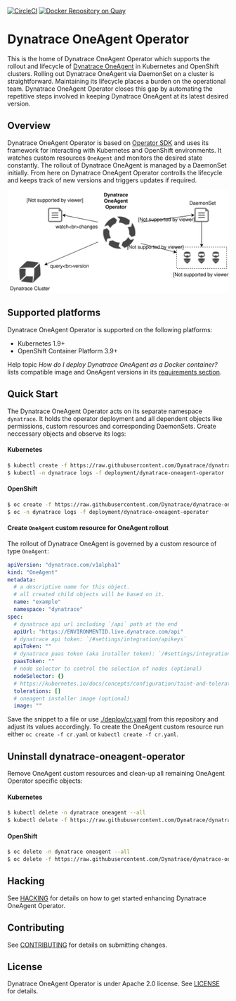 [![CircleCI](https://circleci.com/gh/Dynatrace/dynatrace-oneagent-operator.svg?style=shield)](https://circleci.com/gh/Dynatrace/dynatrace-oneagent-operator)
[![Docker Repository on Quay](https://quay.io/repository/dynatrace/dynatrace-oneagent-operator/status "Docker Repository on Quay")](https://quay.io/repository/dynatrace/dynatrace-oneagent-operator)

# Dynatrace OneAgent Operator

This is the home of Dynatrace OneAgent Operator which supports the rollout and lifecycle of [Dynatrace OneAgent](https://www.dynatrace.com/support/help/get-started/introduction/what-is-oneagent/) in Kubernetes and OpenShift clusters.
Rolling out Dynatrace OneAgent via DaemonSet on a cluster is straightforward.
Maintaining its lifecycle places a burden on the operational team.
Dynatrace OneAgent Operator closes this gap by automating the repetitive steps involved in keeping Dynatrace OneAgent at its latest desired version.


## Overview

Dynatrace OneAgent Operator is based on [Operator SDK](https://github.com/operator-framework/operator-sdk) and uses its framework for interacting with Kubernetes and OpenShift environments.
It watches custom resources `OneAgent` and monitors the desired state constantly.
The rollout of Dynatrace OneAgent is managed by a DaemonSet initially.
From here on Dynatrace OneAgent Operator controlls the lifecycle and keeps track of new versions and triggers updates if required.

![Overview](./overview.svg)

## Supported platforms

Dynatrace OneAgent Operator is supported on the following platforms:
* Kubernetes 1.9+
* OpenShift Container Platform 3.9+

Help topic _How do I deploy Dynatrace OneAgent as a Docker container?_ lists compatible image and OneAgent versions in its [requirements section](https://www.dynatrace.com/support/help/infrastructure/containers/how-do-i-deploy-dynatrace-oneagent-as-docker-container/#requirements).


## Quick Start

The Dynatrace OneAgent Operator acts on its separate namespace `dynatrace`.
It holds the operator deployment and all dependent objects like permissions, custom resources and
corresponding DaemonSets.
Create neccessary objects and observe its logs:

#### Kubernetes
```sh
$ kubectl create -f https://raw.githubusercontent.com/Dynatrace/dynatrace-oneagent-operator/master/deploy/kubernetes.yaml
$ kubectl -n dynatrace logs -f deployment/dynatrace-oneagent-operator
```

#### OpenShift
```sh
$ oc create -f https://raw.githubusercontent.com/Dynatrace/dynatrace-oneagent-operator/master/deploy/openshift.yaml
$ oc -n dynatrace logs -f deployment/dynatrace-oneagent-operator
```


#### Create `OneAgent` custom resource for OneAgent rollout
The rollout of Dynatrace OneAgent is governed by a custom resource of type `OneAgent`:
```yaml
apiVersion: "dynatrace.com/v1alpha1"
kind: "OneAgent"
metadata:
  # a descriptive name for this object.
  # all created child objects will be based on it.
  name: "example"
  namespace: "dynatrace"
spec:
  # dynatrace api url including `/api` path at the end
  apiUrl: "https://ENVIRONMENTID.live.dynatrace.com/api"
  # dynatrace api token: `/#settings/integration/apikeys`
  apiToken: ""
  # dynatrace paas token (aka installer token): `/#settings/integration/paastokens`
  paasToken: ""
  # node selector to control the selection of nodes (optional)
  nodeSelector: {}
  # https://kubernetes.io/docs/concepts/configuration/taint-and-toleration/ (optional)
  tolerations: []
  # oneagent installer image (optional)
  image: ""
```
Save the snippet to a file or use [./deploy/cr.yaml](https://raw.githubusercontent.com/Dynatrace/dynatrace-oneagent-operator/master/deploy/cr.yaml) from this repository and adjust its values accordingly.
To create the OneAgent custom resource run either `oc create -f cr.yaml` or `kubectl create -f cr.yaml`.


## Uninstall dynatrace-oneagent-operator
Remove OneAgent custom resources and clean-up all remaining OneAgent Operator specific objects:


#### Kubernetes
```sh
$ kubectl delete -n dynatrace oneagent --all
$ kubectl delete -f https://raw.githubusercontent.com/Dynatrace/dynatrace-oneagent-operator/master/deploy/kubernetes.yaml
```

#### OpenShift
```sh
$ oc delete -n dynatrace oneagent --all
$ oc delete -f https://raw.githubusercontent.com/Dynatrace/dynatrace-oneagent-operator/master/deploy/openshift.yaml
```


## Hacking

See [HACKING](HACKING.md) for details on how to get started enhancing Dynatrace OneAgent Operator.


## Contributing

See [CONTRIBUTING](CONTRIBUTING.md) for details on submitting changes.


## License

Dynatrace OneAgent Operator is under Apache 2.0 license. See [LICENSE](LICENSE) for details.
